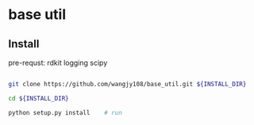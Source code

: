 # base util

## Install

pre-requst: rdkit logging scipy

```bash

git clone https://github.com/wangjy108/base_util.git ${INSTALL_DIR}

cd ${INSTALL_DIR}                   

python setup.py install    # run
```